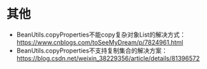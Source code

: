 其他
====

- BeanUtils.copyProperties不能copy复杂对象List的解决方式：https://www.cnblogs.com/toSeeMyDream/p/7824961.html
- BeanUtils.copyProperties不支持复制集合的解决方案：https://blog.csdn.net/weixin_38229356/article/details/81396572

